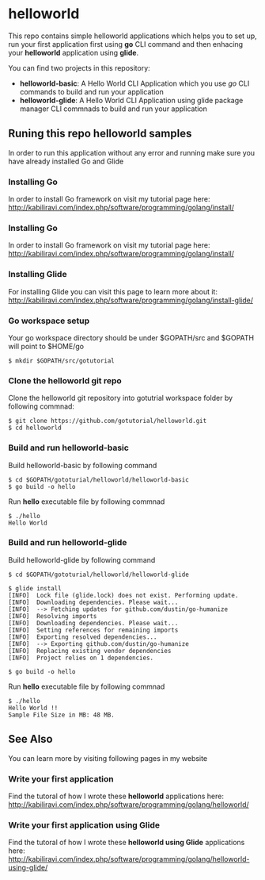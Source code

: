 # helloworld

This repo contains simple helloworld applications which helps you to set up, run your first application first using **go** CLI command and then enhacing your **helloworld** application using **glide**.

You can find two projects in this repository:

- **helloworld-basic**: A Hello World CLI Application which you use *go* CLI commands to build and run your application
- **helloworld-glide**: A Hello World CLI Application using glide package manager CLI commnads to build and run your application


## Runing this repo helloworld samples
In order to run this application without any error and running make sure you have already installed Go and Glide

### Installing Go
In order to install Go framework on visit my tutorial page here:
http://kabiliravi.com/index.php/software/programming/golang/install/

### Installing Go
In order to install Go framework on visit my tutorial page here:
http://kabiliravi.com/index.php/software/programming/golang/install/

### Installing Glide
For installing Glide you can visit this page to learn more about it:
http://kabiliravi.com/index.php/software/programming/golang/install-glide/

### Go workspace setup
Your go workspace directory should be under $GOPATH/src and $GOPATH will point to $HOME/go
```
$ mkdir $GOPATH/src/gotutorial
```
### Clone the helloworld git repo
Clone the helloworld git repository into gotutrial workspace folder by following commnad:
```
$ git clone https://github.com/gotutorial/helloworld.git
$ cd helloworld
```
### Build and run helloworld-basic
Build helloworld-basic by following command
```
$ cd $GOPATH/gototurial/helloworld/helloworld-basic
$ go build -o hello
```
Run **hello** executable file by following commnad
```
$ ./hello
Hello World
```
### Build and run helloworld-glide
Build helloworld-glide by following command
```
$ cd $GOPATH/gototurial/helloworld/helloworld-glide

$ glide install
[INFO]	Lock file (glide.lock) does not exist. Performing update.
[INFO]	Downloading dependencies. Please wait...
[INFO]	--> Fetching updates for github.com/dustin/go-humanize
[INFO]	Resolving imports
[INFO]	Downloading dependencies. Please wait...
[INFO]	Setting references for remaining imports
[INFO]	Exporting resolved dependencies...
[INFO]	--> Exporting github.com/dustin/go-humanize
[INFO]	Replacing existing vendor dependencies
[INFO]	Project relies on 1 dependencies.

$ go build -o hello
```
Run **hello** executable file by following commnad
```
$ ./hello
Hello World !!
Sample File Size in MB: 48 MB.
```

## See Also

You can learn more by visiting following pages in my website

### Write your first application
Find the tutoral of how I wrote these **helloworld** applications here:
http://kabiliravi.com/index.php/software/programming/golang/helloworld/

### Write your first application using Glide
Find the tutoral of how I wrote these **helloworld using Glide** applications here:
http://kabiliravi.com/index.php/software/programming/golang/helloworld-using-glide/
